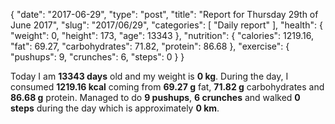 {
    "date": "2017-06-29",
    "type": "post",
    "title": "Report for Thursday 29th of June 2017",
    "slug": "2017\/06\/29",
    "categories": [
        "Daily report"
    ],
    "health": {
        "weight": 0,
        "height": 173,
        "age": 13343
    },
    "nutrition": {
        "calories": 1219.16,
        "fat": 69.27,
        "carbohydrates": 71.82,
        "protein": 86.68
    },
    "exercise": {
        "pushups": 9,
        "crunches": 6,
        "steps": 0
    }
}

Today I am <strong>13343 days</strong> old and my weight is <strong>0 kg</strong>. During the day, I consumed <strong>1219.16 kcal</strong> coming from <strong>69.27 g</strong> fat, <strong>71.82 g</strong> carbohydrates and <strong>86.68 g</strong> protein. Managed to do <strong>9 pushups</strong>, <strong>6 crunches</strong> and walked <strong>0 steps</strong> during the day which is approximately <strong>0 km</strong>.